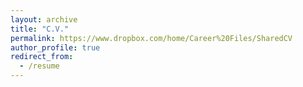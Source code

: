 ```yaml
---
layout: archive
title: "C.V."
permalink: https://www.dropbox.com/home/Career%20Files/SharedCV
author_profile: true
redirect_from:
  - /resume
---
```

